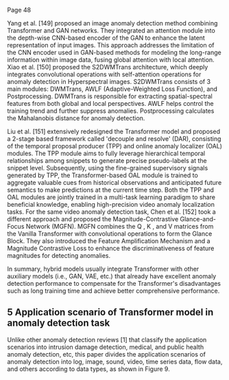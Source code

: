 Page 48

Yang et al. [149] proposed an image anomaly detection method combining Transformer and GAN networks. They integrated an attention module into the depth-wise CNN-based encoder of the GAN to enhance the latent representation of input images. This approach addresses the limitation of the CNN encoder used in GAN-based methods for modeling the long-range information within image data, fusing global attention with local attention. Xiao et al. [150] proposed the S2DWMTrans architecture, which deeply integrates convolutional operations with self-attention operations for anomaly detection in Hyperspectral images. S2DWMTrans consists of 3 main modules: DWMTrans, AWLF (Adaptive-Weighted Loss Function), and Postprocessing. DWMTrans is responsible for extracting spatial-spectral features from both global and local perspectives. AWLF helps control the training trend and further suppress anomalies. Postprocessing calculates the Mahalanobis distance for anomaly detection.

Liu et al. [151] extensively redesigned the Transformer model and proposed a 2-stage based framework called 'decouple and resolve' (DAR), consisting of the temporal proposal producer (TPP) and online anomaly localizer (OAL) modules. The TPP module aims to fully leverage hierarchical temporal relationships among snippets to generate precise pseudo-labels at the snippet level. Subsequently, using the fine-grained supervisory signals generated by TPP, the Transformer-based OAL module is trained to aggregate valuable cues from historical observations and anticipated future semantics to make predictions at the current time step. Both the TPP and OAL modules are jointly trained in a multi-task learning paradigm to share beneficial knowledge, enabling high-precision video anomaly localization tasks. For the same video anomaly detection task, Chen et al. [152] took a different approach and proposed the Magnitude-Contrastive Glance-and-Focus Network (MGFN). MGFN combines the Q , K , and V matrices from the Vanilla Transformer with convolutional operations to form the Glance Block. They also introduced the Feature Amplification Mechanism and a Magnitude Contrastive Loss to enhance the discriminativeness of feature magnitudes for detecting anomalies.

In summary, hybrid models usually integrate Transformer with other auxiliary models (i.e., GAN, VAE, etc.) that already have excellent anomaly detection performance to compensate for the Transformer's disadvantages such as long training time and achieve better comprehensive performance.

## 5 Application scenario of Transformer model in anomaly detection task

Unlike other anomaly detection reviews [1] that classify the application scenarios into intrusion damage detection, medical, and public health anomaly detection, etc, this paper divides the application scenarios of anomaly detection into log, image, sound, video, time series data, flow data, and others according to data types, as shown in Figure 9.